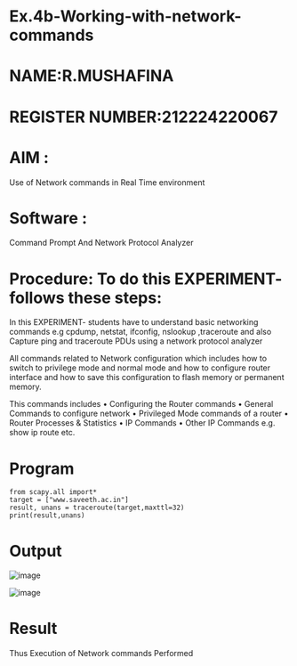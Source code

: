# Ex.4b-Working-with-network-commands
# NAME:R.MUSHAFINA
# REGISTER NUMBER:212224220067
# AIM :
Use of Network commands in Real Time environment
# Software : 
Command Prompt And Network Protocol Analyzer
# Procedure: To do this EXPERIMENT- follows these steps:
In this EXPERIMENT- students have to understand basic networking commands e.g cpdump, netstat, ifconfig, nslookup ,traceroute and also Capture ping and traceroute PDUs using a network protocol analyzer

All commands related to Network configuration which includes how to switch to privilege mode
and normal mode and how to configure router interface and how to save this configuration to
flash memory or permanent memory.

This commands includes
• Configuring the Router commands
• General Commands to configure network
• Privileged Mode commands of a router
• Router Processes & Statistics
• IP Commands
• Other IP Commands e.g. show ip route etc.

# Program
```
from scapy.all import*
target = ["www.saveeth.ac.in"]
result, unans = traceroute(target,maxttl=32)
print(result,unans)

```
# Output
![image](https://github.com/user-attachments/assets/04b14d5a-ab07-446f-b3d2-5dd590639c4d)

![image](https://github.com/user-attachments/assets/abf29b6f-c992-4a86-96f3-faee15e96551)


# Result
Thus Execution of Network commands Performed
